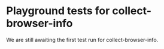 # Playground tests for collect-browser-info
We are still awaiting the first test run for collect-browser-info.
